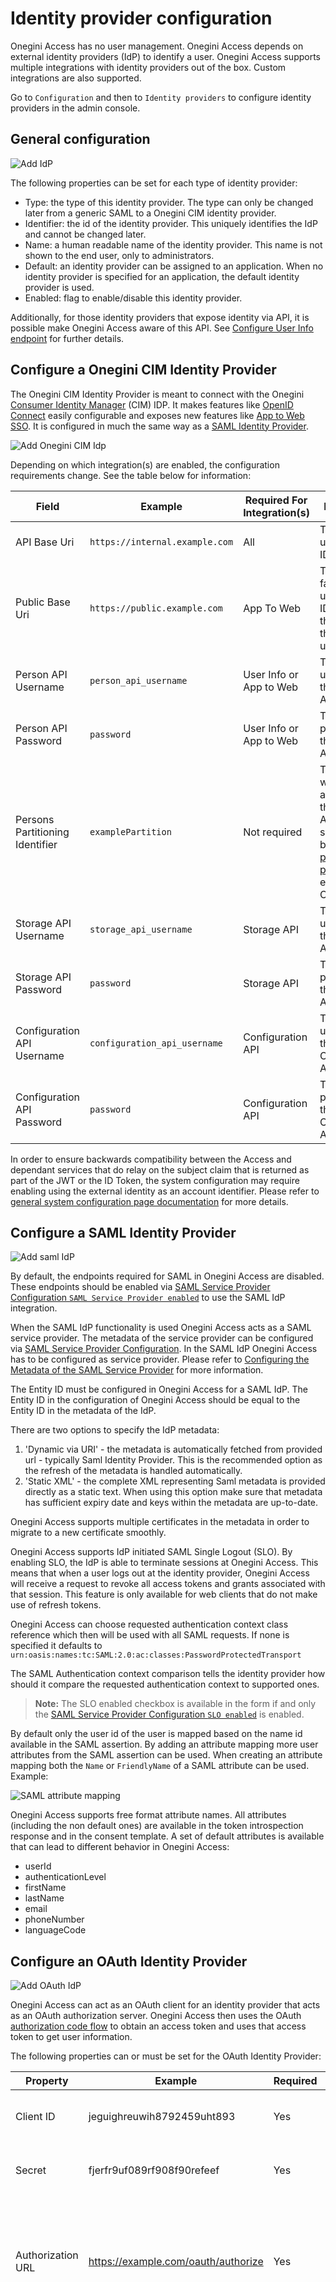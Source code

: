 # Identity provider configuration

Onegini Access has no user management. Onegini Access depends on external identity providers (IdP) to identify a user. Onegini Access supports multiple 
integrations with identity providers out of the box. Custom integrations are also supported.

Go to `Configuration` and then to `Identity providers` to configure identity providers in the admin console.

## General configuration

![Add IdP](img/add-idp.png)

The following properties can be set for each type of identity provider:

* Type: the type of this identity provider. The type can only be changed later from a generic SAML to a Onegini CIM identity provider.
* Identifier: the id of the identity provider. This uniquely identifies the IdP and cannot be changed later.
* Name: a human readable name of the identity provider. This name is not shown to the end user, only to administrators.
* Default: an identity provider can be assigned to an application. When no identity provider is specified for an application, the default identity provider is used.
* Enabled: flag to enable/disable this identity provider.

Additionally, for those identity providers that expose identity via API, it is possible make Onegini Access aware of this API.
See [Configure User Info endpoint](#configure-user-info-endpoint) for further details.

## Configure a Onegini CIM Identity Provider

The Onegini CIM Identity Provider is meant to connect with the Onegini [Consumer Identity Manager](https://docs-single-tenant.onegini.com/cim/stable/idp) (CIM) 
IDP. It makes features like [OpenID Connect](../../oidc/index.md) easily configurable and exposes new features like [App to Web SSO](../../app-to-web/index.md). 
It is configured in much the same way as a [SAML Identity Provider](#configure-a-saml-identity-provider).

![Add Onegini CIM Idp](img/add-onegini-idp.png)

Depending on which integration(s) are enabled, the configuration requirements change. See the table below for information:

| Field                           | Example                         | Required For Integration(s) | Description 
|---------------------------------|---------------------------------|-----------------------------|-------------------------------------------------------------------------------
| API Base Uri                    | `https://internal.example.com`  | All                         | The API base uri of the CIM IDP.
| Public Base Uri                 | `https://public.example.com`    | App To Web                  | The public facing base uri of the CIM IDP (possibly the same as the API base uri).
| Person API Username             | `person_api_username`           | User Info or App to Web     | The username of the Person API.
| Person API Password             | `password`                      | User Info or App to Web     | The password of the Person API.
| Persons Partitioning Identifier | `examplePartition`              | Not required                | This value will be sent along with the Person API call. It should only be set when [persons partitioning](https://docs-single-tenant.onegini.com/cim/stable/idp/topic-guides/persons-partitioning.html) is enabled in CIM.
| Storage API Username            | `storage_api_username`          | Storage API                 | The username of the Storage API.
| Storage API Password            | `password`                      | Storage API                 | The password of the Storage API.
| Configuration API Username      | `configuration_api_username`    | Configuration API           | The username of the Configuration API.
| Configuration API Password      | `password`                      | Configuration API           | The password of the Configuration API.
 

In order to ensure backwards compatibility between the Access and dependant services that do relay on the subject claim that is returned as part of the JWT
or the ID Token, the system configuration may require enabling using the external identity as an account identifier. Please refer to [general system configuration page documentation](../../technical-app-management/general-config/general-config.md) for more details.

## Configure a SAML Identity Provider

![Add saml IdP](img/add-saml-idp.png)

By default, the endpoints required for SAML in Onegini Access are disabled. These endpoints should be enabled via [SAML Service Provider Configuration `SAML Service Provider enabled`](../../technical-app-management/idp-saml-sp-config/idp-saml-sp-config.md#saml-enabled)
to use the SAML IdP integration.

When the SAML IdP functionality is used Onegini Access acts as a SAML service provider. The metadata of the service provider can be configured via 
[SAML Service Provider Configuration](../../technical-app-management/idp-saml-sp-config/idp-saml-sp-config.md). In the SAML IdP Onegini Access has to be configured as service 
provider. Please refer to [Configuring the Metadata of the SAML Service Provider](../../technical-app-management/idp-saml-sp-config/idp-saml-sp-config.md#configure-metadata-of-the-saml-service-provider)
for more information.

The Entity ID must be configured in Onegini Access for a SAML IdP. The Entity ID in the configuration of Onegini Access should be equal to the Entity ID in the 
metadata of the IdP.

There are two options to specify the IdP metadata:

1. 'Dynamic via URI' - the metadata is automatically fetched from provided url - typically Saml Identity Provider. This is the recommended option as the refresh of the metadata is handled automatically. 
2. 'Static XML' - the complete XML representing Saml metadata is provided directly as a static text. When using this option make sure that metadata has sufficient expiry date and keys within the metadata are up-to-date.
 
Onegini Access supports multiple certificates in the metadata in order to migrate to a new certificate smoothly.

Onegini Access supports IdP initiated SAML Single Logout (SLO). By enabling SLO, the IdP is able to terminate sessions at Onegini Access. This means that 
when a user logs out at the identity provider, Onegini Access will receive a request to revoke all access tokens and grants associated with that session.
This feature is only available for web clients that do not make use of refresh tokens.

Onegini Access can choose requested authentication context class reference which then will be used with all SAML requests. If none is specified it defaults to 
`urn:oasis:names:tc:SAML:2.0:ac:classes:PasswordProtectedTransport`

The SAML Authentication context comparison tells the identity provider how should it compare the requested authentication context to supported ones.

>**Note:** The SLO enabled checkbox is available in the form if and only the [SAML Service Provider Configuration `SLO enabled`](../../technical-app-management/idp-saml-sp-config/idp-saml-sp-config.md#slo-enabled) is enabled.
 
By default only the user id of the user is mapped based on the name id available in the SAML assertion. By adding an attribute mapping more user attributes
from the SAML assertion can be used. When creating an attribute mapping both the `Name` or `FriendlyName` of a SAML attribute can be used. Example:

![SAML attribute mapping](img/saml-idp-attribute-mapping.png)

Onegini Access supports free format attribute names. All attributes (including the non default ones) are available in the token introspection response and in 
the consent template. A set of default attributes is available that can lead to different behavior in Onegini Access:

* userId
* authenticationLevel
* firstName
* lastName
* email
* phoneNumber
* languageCode

## Configure an OAuth Identity Provider

![Add OAuth IdP](img/add-oauth-idp.png)

Onegini Access can act as an OAuth client for an identity provider that acts as an OAuth authorization server. Onegini Access then uses the OAuth 
[authorization code flow](https://tools.ietf.org/html/rfc6749#page-24) to obtain an access token and uses that access token to get user information.

The following properties can or must be set for the OAuth Identity Provider:

| Property             | Example                             | Required | Description 
|----------------------|-------------------------------------|----------|-------------
| Client ID            | jeguighreuwih8792459uht893          | Yes      | The identifier for Onegini Access in the OAuth IdP. 
| Secret               | fjerfr9uf089rf908f90refeef          | Yes      | The secret for Onegini Access in the OAuth IdP. 
| Authorization URL    | https://example.com/oauth/authorize | Yes      | URL to start the authorization without request parameters. These are added by Onegini Access.
| Token URL            | https://example.com/oauth/token     | Yes      | URL to exchange the access grant for an access token without request parameters. These are added by Onegini Access. The URL is called via HTTP POST. The client id and secret are sent via the HTTP Authorization header (Basic authentication) or via the url encoded form.
| Profile URL          | https://example.com/me              | Yes      | URL for an OAuth resource call that returns a user profile. The URL is called via HTTP POST. The access token is sent via the HTTP Authorization header with a [Bearer token](https://tools.ietf.org/html/rfc6750#section-2.1).
| Scopes               | profile                             | No       | Scopes that are needed for getting the user profile. Multiple scopes must be separated by a space. An empty value is allowed.


During the OAuth authorization flow the user is redirected back from the OAuth IdP to the Onegini Access. This redirect URL is the engine base URI + the engine 
context root + `/oauth-idp/callback`.
Example: `https://token-server.example.com/oauth/oauth-idp/callback`.

Attribute mappings are currently not supported in this IdP. The Onegini Access expects the profile in the following structure to extract the user identifier:

```json
{
  "userId" : "user-1234"
}
```

## Configure a Custom API Identity Provider

Custom API Identity Providers can be either `One Step` or `Two Step`. These Identity Providers utilize the Onegini Extension Engine to execute custom JavaScript to 
validate the registration. Scripts should be supplied when configuring this Identity Provider. `Two Step` requires an `Init registration` and 
`Complete registration` script while `One Step` only requires a `Complete registration ` script. Both can have an optional script for 
`Backchannel communication`, but that is not required. 


![Add Custom API IdP](img/add-custom-api-idp.png)

For more information on the Identity Provider refer to the [Custom Registration topic guide](../../custom-registration/index.md).

See the [Example Scripts](../../custom-registration/custom-api-example.md) for help to create the scripts.

## Configure a Onegini CIM API Identity Provider

The Onegini CIM API Identity Provider combines the flexibility of the Custom API Identity Provider with out-of-the-box integrations of Onegini CIM. The user 
registration flow is handled via scripts to fully customize the look and feel in the mobile app. After the user has registered, existing integrations like [App
to Web Single Sign On](../../app-to-web/index.md) can be called from the Onegini Mobile SDK.

## Configure User Info endpoint

For any type of the Identity Provider it is possible to configure an endpoint which Onegini Access will use as a source of user identity attributes. It is used
by Onegini Access to expose UserInfo and populate ID Token with claims in OpenID Connect flows. This endpoint needs to be compliant with 
[Person API](https://docs-single-tenant.onegini.com/cim/stable/idp/api-reference/person-api.html). 
The reference implementation of this API is provided by CIM. Refer to CIM documentation for API specification and instructions how to enable it.

* Enabled: indicates whether identity attributes may be retrieved via API
* Identity source URL: Url of the Person API compliant endpoint
* Username: username that shall be used when accessing API
* Password: password that shall be used when accessing API

The calls to the API are cached. The TTL of this cache can be configured as described in [Cache Configuration](../../technical-app-management/cache-config/cache-config.md)

## Attribute mapping

![Add attribute mapping](img/add-attribute-mapping.png)

### Identity Provider attributes
Some identity providers are capable of providing user attributes during authorization. These attributes are associated with respective access tokens and
are available as a key-value pair for an inspection via the [Token introspection API](../../../api-reference/token-introspection.md).

By default, the attributes are stored under the original keys, but it is possible to override that behaviour by defining a custom mapping. 
If at least one custom mapping is defined, only those attributes will be mapped. That means other attributes that are not mapped will be dropped. If you are 
using [SAML attribute name mapping](https://docs-single-tenant.onegini.com/cim/stable/idp/administration/configure-attributes.html) in 
Onegini CIM, make sure to coordinate the configuration between the two products. The attribute names are case-sensitive.

A special user attribute is the user identifier. It identifies the user within the Onegini Access. For a SAML based identity provider the assertion 
`Subject/NameID` is the standard user identifier. Create an attribute that maps to `userId` if you need to use a different attribute as user identifier. 

### Person API attributes
The attributes are stored during authorization, but the Onegini Access will not resynchronize them later. This results in potentially stale data. 
To overcome this limitation, consider leveraging the [Person API integration](#configure-user-info-endpoint).

If the Person API integration is enabled, the Token introspection API returns all non-empty attributes from the Person API, in addition to the attributes that 
were returned during the authorization.

Supported attributes are:

- `first_name`
- `last_name`
- `gender`
- `birth_date`
- `locale`
- `email`
- `email_verified`
- `phone_number`
- `phone_number_verified`
- `street_name`
- `house_number`
- `house_number_addition`
- `city`
- `region`
- `country`
- `postal_code`

Similar to attributes provided by an identity provider, the names of attributes as returned by the Token Introspection API 
can be changed by defining a custom mapping. If at least one custom mapping is defined, only those attributes that are configured are mapped.
Name of the attributes are case-sensitive.
